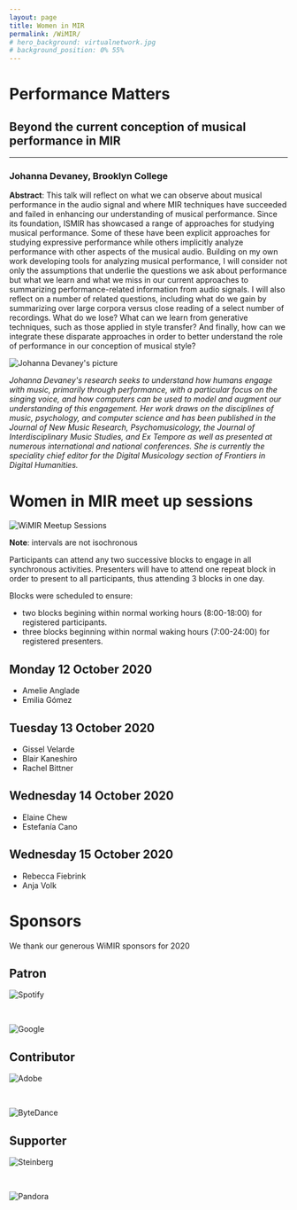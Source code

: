 ```yaml
---
layout: page
title: Women in MIR
permalink: /WiMIR/
# hero_background: virtualnetwork.jpg
# background_position: 0% 55%
---
```


# Performance Matters 
## Beyond the current conception of musical performance in MIR
----------
### Johanna Devaney, Brooklyn College

**Abstract**: This talk will reflect on what we can observe about musical performance in the audio signal and where MIR techniques have succeeded and failed in enhancing our understanding of musical performance. Since its foundation, ISMIR has showcased a range of approaches for studying musical performance. Some of these have been explicit approaches for studying expressive performance while others implicitly analyze performance with other aspects of the musical audio.  Building on my own work developing tools for analyzing musical performance, I will consider not only the assumptions that underlie the questions we ask about performance but what we learn and what we miss in our current approaches to summarizing performance-related information from audio signals.  I will also reflect on a number of related questions, including what do we gain by summarizing over large corpora versus close reading of a select number of recordings. What do we lose? What can we learn from generative techniques, such as those applied in style transfer? And finally, how can we integrate these disparate approaches in order to better understand the role of performance in our conception of musical style?

![Johanna Devaney's picture](/ISMIR2020/assets/img/wimir/johanna_devaney.jpg "Johanna Devaney")

*Johanna Devaney's research seeks to understand how humans engage with music, primarily through performance, with a particular focus on the singing voice, and how computers can be used to model and augment our understanding of this engagement. Her work draws on the disciplines of music, psychology, and computer science and has been published in the Journal of New Music Research, Psychomusicology, the Journal of Interdisciplinary Music Studies, and Ex Tempore as well as presented at numerous international and national conferences. She is currently the speciality chief editor for the Digital Musicology section of Frontiers in Digital Humanities.*

# Women in MIR meet up sessions

![WiMIR Meetup Sessions](/ISMIR2020/assets/img/program/WiMIRSessions.png "WiMIR Meetup Sessions")

**Note**: intervals are not isochronous

Participants can attend any two successive blocks to engage in all synchronous activities.
Presenters will have to attend one repeat block in order to present to all participants, thus attending 3 blocks in one day.
										
Blocks were scheduled to ensure:
- two blocks begining within normal working hours (8:00-18:00) for registered participants.
- three blocks beginning within normal waking hours (7:00-24:00) for registered presenters.

## Monday 12 October 2020

- Amelie Anglade
- Emilia Gómez

## Tuesday 13 October 2020

- Gissel Velarde
- Blair Kaneshiro
- Rachel Bittner

## Wednesday 14 October 2020

- Elaine Chew
- Estefanía Cano

## Wednesday 15 October 2020

- Rebecca Fiebrink
- Anja Volk


# Sponsors

We thank our generous WiMIR sponsors for 2020

## Patron

![Spotify](/ISMIR2020/assets/img/wimir/sponsors/Spotify.png)

<br>

![Google](/ISMIR2020/assets/img/wimir/sponsors/Google.png)

## Contributor

![Adobe](/ISMIR2020/assets/img/wimir/sponsors/Adobe.png)

<br>

![ByteDance](/ISMIR2020/assets/img/wimir/sponsors/ByteDance.png)

## Supporter 

![Steinberg](/ISMIR2020/assets/img/wimir/sponsors/Steinberg.png)

<br>

![Pandora](/ISMIR2020/assets/img/sponsors/Pandora.jpg)